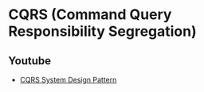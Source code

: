 # CQRS (Command Query Responsibility Segregation)


## Youtube

- [CQRS System Design Pattern](https://www.youtube.com/watch?v=vNplj9LwQSw)